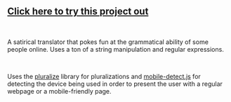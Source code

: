 ## [Click here to try this project out](https://mateimarica.github.io/stevia-translator/)

<br/>

A satirical translator that pokes fun at the grammatical ability of some people online. Uses a ton of a string manipulation and regular expressions. 

<br/>

Uses the [pluralize](https://www.npmjs.com/package/pluralize) library for pluralizations and [mobile-detect.js](http://hgoebl.github.io/mobile-detect.js/) for detecting the device being used in order to present the user with a regular webpage or a mobile-friendly page.
